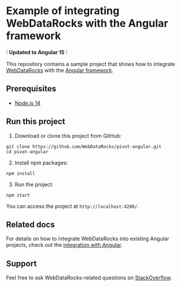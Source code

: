 # Example of integrating WebDataRocks with the Angular framework

:grey_exclamation: **Updated to Angular 15** :grey_exclamation:

This repository contains a sample project that shows how to integrate [WebDataRocks](https://www.webdatarocks.com/) with the [Angular framework](https://angular.io/).

## Prerequisites

- [Node.js 14](https://nodejs.org/en)

## Run this project

1. Download or clone this project from GitHub:
```
git clone https://github.com/WebDataRocks/pivot-angular.git
cd pivot-angular
```
2. Install npm packages:
```
npm install
```
3. Run the project:
```
npm start
```
You can access the project at `http://localhost:4200/`.

## Related docs

For details on how to integrate WebDataRocks into existing Angular projects, check out the [integration with Angular](https://www.webdatarocks.com/doc/integration-with-angular/).

## Support

Feel free to ask WebDataRocks-related questions on [StackOverflow](https://stackoverflow.com/questions/tagged/webdatarocks).

